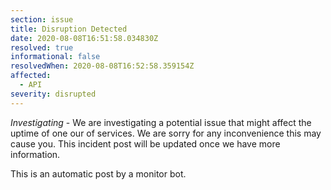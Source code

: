 ```yaml
---
section: issue
title: Disruption Detected
date: 2020-08-08T16:51:58.034830Z
resolved: true
informational: false
resolvedWhen: 2020-08-08T16:52:58.359154Z
affected:
  - API
severity: disrupted
---
```

*Investigating* - We are investigating a potential issue that might affect the uptime of one our of services. We are sorry for any inconvenience this may cause you. This incident post will be updated once we have more information.

This is an automatic post by a monitor bot.
        